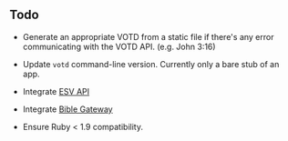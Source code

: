## Todo

* Generate an appropriate VOTD from a static file if there's any error communicating with the VOTD API. (e.g. John 3:16)

* Update `votd` command-line version. Currently only a bare stub of an app.

* Integrate [ESV API](http://www.esvapi.org/api)

* Integrate [Bible Gateway](http://www.biblegateway.com/usage/votd/docs/)

* Ensure Ruby < 1.9 compatibility.
